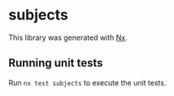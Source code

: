 # subjects

This library was generated with [Nx](https://nx.dev).

## Running unit tests

Run `nx test subjects` to execute the unit tests.
